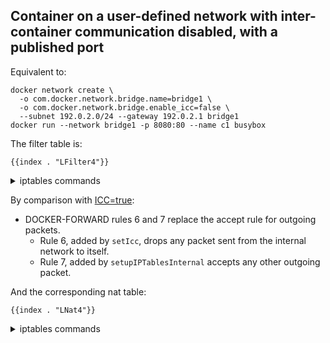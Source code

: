 ## Container on a user-defined network with inter-container communication disabled, with a published port

Equivalent to:

	docker network create \
	  -o com.docker.network.bridge.name=bridge1 \
	  -o com.docker.network.bridge.enable_icc=false \
	  --subnet 192.0.2.0/24 --gateway 192.0.2.1 bridge1
	docker run --network bridge1 -p 8080:80 --name c1 busybox

The filter table is:

    {{index . "LFilter4"}}

<details>
<summary>iptables commands</summary>

    {{index . "SFilter4"}}

</details>

By comparison with [ICC=true][1]:

  - DOCKER-FORWARD rules 6 and 7 replace the accept rule for outgoing packets.
    - Rule 6, added by `setIcc`, drops any packet sent from the internal network to itself.
    - Rule 7, added by `setupIPTablesInternal` accepts any other outgoing packet.

[1]: usernet-portmap.md

And the corresponding nat table:

    {{index . "LNat4"}}

<details>
<summary>iptables commands</summary>

    {{index . "SNat4"}}

</details>
